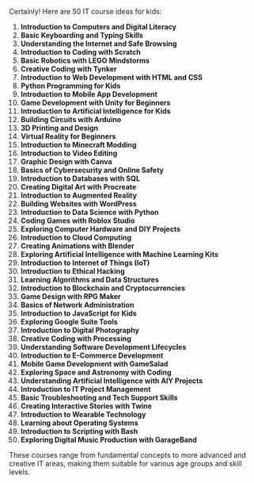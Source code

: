 Certainly! Here are 50 IT course ideas for kids:

1. **Introduction to Computers and Digital Literacy**
2. **Basic Keyboarding and Typing Skills**
3. **Understanding the Internet and Safe Browsing**
4. **Introduction to Coding with Scratch**
5. **Basic Robotics with LEGO Mindstorms**
6. **Creative Coding with Tynker**
7. **Introduction to Web Development with HTML and CSS**
8. **Python Programming for Kids**
9. **Introduction to Mobile App Development**
10. **Game Development with Unity for Beginners**
11. **Introduction to Artificial Intelligence for Kids**
12. **Building Circuits with Arduino**
13. **3D Printing and Design**
14. **Virtual Reality for Beginners**
15. **Introduction to Minecraft Modding**
16. **Introduction to Video Editing**
17. **Graphic Design with Canva**
18. **Basics of Cybersecurity and Online Safety**
19. **Introduction to Databases with SQL**
20. **Creating Digital Art with Procreate**
21. **Introduction to Augmented Reality**
22. **Building Websites with WordPress**
23. **Introduction to Data Science with Python**
24. **Coding Games with Roblox Studio**
25. **Exploring Computer Hardware and DIY Projects**
26. **Introduction to Cloud Computing**
27. **Creating Animations with Blender**
28. **Exploring Artificial Intelligence with Machine Learning Kits**
29. **Introduction to Internet of Things (IoT)**
30. **Introduction to Ethical Hacking**
31. **Learning Algorithms and Data Structures**
32. **Introduction to Blockchain and Cryptocurrencies**
33. **Game Design with RPG Maker**
34. **Basics of Network Administration**
35. **Introduction to JavaScript for Kids**
36. **Exploring Google Suite Tools**
37. **Introduction to Digital Photography**
38. **Creative Coding with Processing**
39. **Understanding Software Development Lifecycles**
40. **Introduction to E-Commerce Development**
41. **Mobile Game Development with GameSalad**
42. **Exploring Space and Astronomy with Coding**
43. **Understanding Artificial Intelligence with AIY Projects**
44. **Introduction to IT Project Management**
45. **Basic Troubleshooting and Tech Support Skills**
46. **Creating Interactive Stories with Twine**
47. **Introduction to Wearable Technology**
48. **Learning about Operating Systems**
49. **Introduction to Scripting with Bash**
50. **Exploring Digital Music Production with GarageBand**

These courses range from fundamental concepts to more advanced and creative IT areas, making them suitable for various age groups and skill levels.
